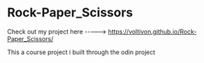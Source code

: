 # Rock-Paper_Scissors



Check out my project here -----> https://voltivon.github.io/Rock-Paper_Scissors/


This a course project i built through the odin project
